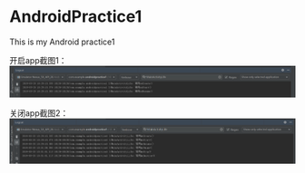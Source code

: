 # AndroidPractice1
This is my Android practice1

开启app截图1：
![开启app截图1：](https://github.com/yangzaiqiong/AndroidPractice1/blob/master/app/src/main/res/drawable/1.png)

关闭app截图2：
![关闭app截图2：](https://github.com/yangzaiqiong/AndroidPractice1/blob/master/app/src/main/res/drawable/2.png)



